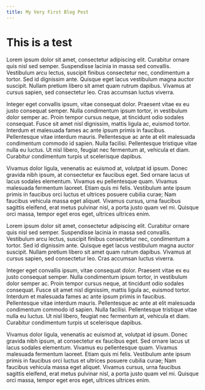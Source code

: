 ```yaml
---
title: My Very First Blog Post
---
```

# This is a test

Lorem ipsum dolor sit amet, consectetur adipiscing elit. Curabitur ornare quis nisl sed semper. Suspendisse lacinia in massa sed convallis. Vestibulum arcu lectus, suscipit finibus consectetur nec, condimentum a tortor. Sed id dignissim ante. Quisque eget lacus vestibulum magna auctor suscipit. Nullam pretium libero sit amet quam rutrum dapibus. Vivamus at cursus sapien, sed consectetur leo. Cras accumsan luctus viverra.

Integer eget convallis ipsum, vitae consequat dolor. Praesent vitae ex eu justo consequat semper. Nulla condimentum ipsum tortor, in vestibulum dolor semper ac. Proin tempor cursus neque, at tincidunt odio sodales consequat. Fusce sit amet nisl dignissim, mattis ligula ac, euismod tortor. Interdum et malesuada fames ac ante ipsum primis in faucibus. Pellentesque vitae interdum mauris. Pellentesque ac ante at elit malesuada condimentum commodo id sapien. Nulla facilisi. Pellentesque tristique vitae nulla eu luctus. Ut nisl libero, feugiat nec fermentum at, vehicula et diam. Curabitur condimentum turpis ut scelerisque dapibus.

Vivamus dolor ligula, venenatis ac euismod at, volutpat id ipsum. Donec gravida nibh ipsum, at consectetur ex faucibus eget. Sed ornare lacus ut lacus sodales elementum. Vivamus eu pellentesque quam. Vivamus malesuada fermentum laoreet. Etiam quis mi felis. Vestibulum ante ipsum primis in faucibus orci luctus et ultrices posuere cubilia curae; Nam faucibus vehicula massa eget aliquet. Vivamus cursus, urna faucibus sagittis eleifend, erat metus pulvinar nisl, a porta justo quam vel mi. Quisque orci massa, tempor eget eros eget, ultrices ultrices enim.

Lorem ipsum dolor sit amet, consectetur adipiscing elit. Curabitur ornare quis nisl sed semper. Suspendisse lacinia in massa sed convallis. Vestibulum arcu lectus, suscipit finibus consectetur nec, condimentum a tortor. Sed id dignissim ante. Quisque eget lacus vestibulum magna auctor suscipit. Nullam pretium libero sit amet quam rutrum dapibus. Vivamus at cursus sapien, sed consectetur leo. Cras accumsan luctus viverra.

Integer eget convallis ipsum, vitae consequat dolor. Praesent vitae ex eu justo consequat semper. Nulla condimentum ipsum tortor, in vestibulum dolor semper ac. Proin tempor cursus neque, at tincidunt odio sodales consequat. Fusce sit amet nisl dignissim, mattis ligula ac, euismod tortor. Interdum et malesuada fames ac ante ipsum primis in faucibus. Pellentesque vitae interdum mauris. Pellentesque ac ante at elit malesuada condimentum commodo id sapien. Nulla facilisi. Pellentesque tristique vitae nulla eu luctus. Ut nisl libero, feugiat nec fermentum at, vehicula et diam. Curabitur condimentum turpis ut scelerisque dapibus.

Vivamus dolor ligula, venenatis ac euismod at, volutpat id ipsum. Donec gravida nibh ipsum, at consectetur ex faucibus eget. Sed ornare lacus ut lacus sodales elementum. Vivamus eu pellentesque quam. Vivamus malesuada fermentum laoreet. Etiam quis mi felis. Vestibulum ante ipsum primis in faucibus orci luctus et ultrices posuere cubilia curae; Nam faucibus vehicula massa eget aliquet. Vivamus cursus, urna faucibus sagittis eleifend, erat metus pulvinar nisl, a porta justo quam vel mi. Quisque orci massa, tempor eget eros eget, ultrices ultrices enim.




